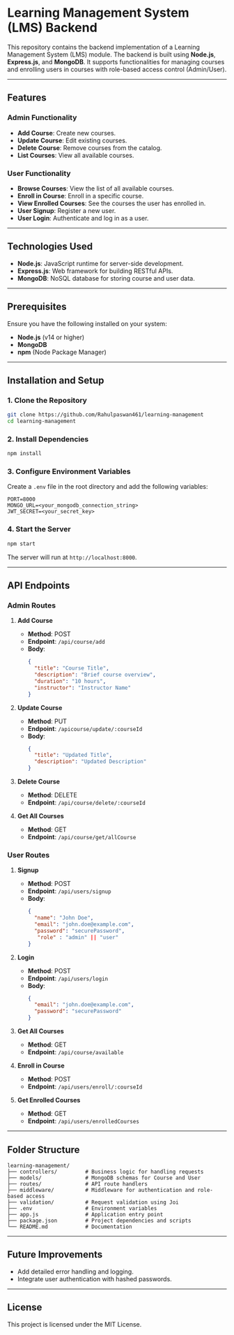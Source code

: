 # Learning Management System (LMS) Backend

This repository contains the backend implementation of a Learning Management System (LMS) module. 
The backend is built using **Node.js**, **Express.js**, and **MongoDB**. It supports functionalities for managing courses and enrolling users in 
courses with role-based access control (Admin/User).

---

## Features

### Admin Functionality
- **Add Course**: Create new courses.
- **Update Course**: Edit existing courses.
- **Delete Course**: Remove courses from the catalog.
- **List Courses**: View all available courses.

### User Functionality
- **Browse Courses**: View the list of all available courses.
- **Enroll in Course**: Enroll in a specific course.
- **View Enrolled Courses**: See the courses the user has enrolled in.
- **User Signup**: Register a new user.
- **User Login**: Authenticate and log in as a user.

---

## Technologies Used
- **Node.js**: JavaScript runtime for server-side development.
- **Express.js**: Web framework for building RESTful APIs.
- **MongoDB**: NoSQL database for storing course and user data.

---

## Prerequisites
Ensure you have the following installed on your system:
- **Node.js** (v14 or higher)
- **MongoDB**
- **npm** (Node Package Manager)

---

## Installation and Setup

### 1. Clone the Repository
```bash
git clone https://github.com/Rahulpaswan461/learning-management
cd learning-management
```

### 2. Install Dependencies
```bash
npm install
```

### 3. Configure Environment Variables
Create a `.env` file in the root directory and add the following variables:
```env
PORT=8000
MONGO_URL=<your_mongodb_connection_string>
JWT_SECRET=<your_secret_key>
```

### 4. Start the Server
```bash
npm start
```
The server will run at `http://localhost:8000`.

---

## API Endpoints

### Admin Routes
1. **Add Course**
   - **Method**: POST
   - **Endpoint**: `/api/course/add`
   - **Body**:
     ```json
     {
       "title": "Course Title",
       "description": "Brief course overview",
       "duration": "10 hours",
       "instructor": "Instructor Name"
     }
     ```

2. **Update Course**
   - **Method**: PUT
   - **Endpoint**: `/apicourse/update/:courseId`
   - **Body**:
     ```json
     {
       "title": "Updated Title",
       "description": "Updated Description"
     }
     ```

3. **Delete Course**
   - **Method**: DELETE
   - **Endpoint**: `/api/course/delete/:courseId`

4. **Get All Courses**
   - **Method**: GET
   - **Endpoint**: `/api/course/get/allCourse`

### User Routes
1. **Signup**
   - **Method**: POST
   - **Endpoint**: `/api/users/signup`
   - **Body**:
     ```json
     {
       "name": "John Doe",
       "email": "john.doe@example.com",
       "password": "securePassword",
        "role" : "admin" || "user"
     }
     ```

2. **Login**
   - **Method**: POST
   - **Endpoint**: `/api/users/login`
   - **Body**:
     ```json
     {
       "email": "john.doe@example.com",
       "password": "securePassword"
     }
     ``` 
3. **Get All Courses**
   - **Method**: GET
   - **Endpoint**: `/api/course/available`

4. **Enroll in Course**
   - **Method**: POST
   - **Endpoint**: `/api/users/enroll/:courseId`

5. **Get Enrolled Courses**
   - **Method**: GET
   - **Endpoint**: `/api/users/enrolledCourses`

---

## Folder Structure
```plaintext
learning-management/
├── controllers/         # Business logic for handling requests
├── models/              # MongoDB schemas for Course and User
├── routes/              # API route handlers
├── middleware/          # Middleware for authentication and role-based access
├── validation/          # Request validation using Joi
├── .env                 # Environment variables
├── app.js               # Application entry point
├── package.json         # Project dependencies and scripts
└── README.md            # Documentation
```

---

## Future Improvements
- Add detailed error handling and logging.
- Integrate user authentication with hashed passwords.

---

## License
This project is licensed under the MIT License.
